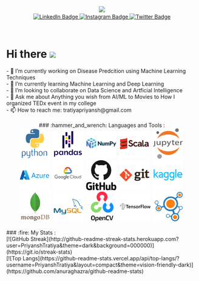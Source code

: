 <div id="header" align="center">
  <img src="https://media.giphy.com/media/PjJ1cLHqLEveXysGDB/giphy-downsized-large.gif" width="300"/>
  <br>
  <div id="badges">
  <a href="https://www.linkedin.com/in/priyansh-tratiya/">
    <img src="https://img.shields.io/badge/LinkedIn-blue?style=for-the-badge&logo=linkedin&logoColor=white" alt="LinkedIn Badge"/>
  </a>
  <a href="https://www.instagram.com/priyansh.tratiya/">
    <img src="https://img.shields.io/badge/Instagram-white?style=for-the-badge&logo=instagram" alt="Instagram Badge"/>
  </a>
  <a href="https://twitter.com/TratiyaPriyansh">
    <img src="https://img.shields.io/badge/Twitter-blue?style=for-the-badge&logo=twitter&logoColor=white" alt="Twitter Badge"/>
  </a>
  </div>
  <img src="https://komarev.com/ghpvc/?username=PriyanshTratiya&style=flat-square&color=blue" alt=""/>
  
</div>
<br>
<div>
<h1>
  Hi there
  <img src="https://media.giphy.com/media/hvRJCLFzcasrR4ia7z/giphy.gif" width="30px"/>
  </h1>
  - 🔭 I’m currently working on Disease Predcition using Machine Learning Techniques <br>
- 🌱 I’m currently learning Machine Learning and Deep Learning <br>
- 👯 I’m looking to collaborate on Data Science and Artficial Intelligence <br>
- 💬 Ask me about Anything you wish from AI/ML to Movies to How I organized TEDx event in my college <br>
- 📫 How to reach me: tratiyapriyansh@gmail.com <br>
</div>
<br>

<div align = "center">
  ### :hammer_and_wrench: Languages and Tools :
  <br>
  <img src="https://github.com/devicons/devicon/blob/master/icons/python/python-original-wordmark.svg" title="Python" alt="Python" width="80" height="80"/>&nbsp;
  <img src="https://github.com/devicons/devicon/blob/master/icons/pandas/pandas-original-wordmark.svg" title="Pandas" alt="Pandas" width="80" height="80"/>&nbsp;
  <img src="https://github.com/devicons/devicon/blob/master/icons/numpy/numpy-original-wordmark.svg" title="Numpy" alt="Numpy" width="80" height="80"/>&nbsp;
  <img src="https://github.com/devicons/devicon/blob/master/icons/scala/scala-original-wordmark.svg" title="Scala" alt="Scala" width="80" height="80"/>&nbsp;
  <img src="https://github.com/devicons/devicon/blob/master/icons/jupyter/jupyter-original-wordmark.svg" title="Jupyter" alt="Jupyter" width="80" height="80"/>&nbsp;
  <img src="https://github.com/devicons/devicon/blob/master/icons/azure/azure-original-wordmark.svg" title="Azure" alt="Azure" width="80" height="80"/>&nbsp;
  <img src="https://github.com/devicons/devicon/blob/master/icons/googlecloud/googlecloud-original-wordmark.svg"  title="Google Cloud" alt="Google Cloud" width="80" height="80"/>&nbsp;
  <img src="https://github.com/devicons/devicon/blob/master/icons/github/github-original-wordmark.svg" title="Github" alt="Github" width="80" height="80"/>&nbsp;
  <img src="https://github.com/devicons/devicon/blob/master/icons/git/git-original-wordmark.svg" title="Git" alt="Git" width="80" height="80"/>&nbsp;
  <img src="https://github.com/devicons/devicon/blob/master/icons/kaggle/kaggle-original-wordmark.svg" title="Kaggle" alt="kaggle" width="80" height="80"/>&nbsp;
  <img src="https://github.com/devicons/devicon/blob/master/icons/mongodb/mongodb-original-wordmark.svg" title="MongoDB"  alt="Gatsby" width="80" height="80"/>&nbsp;
  <img src="https://github.com/devicons/devicon/blob/master/icons/mysql/mysql-original-wordmark.svg" title="MySQL"  alt="MySQL" width="80" height="80"/>&nbsp;
  <img src="https://github.com/devicons/devicon/blob/master/icons/opencv/opencv-original-wordmark.svg" title="OpenCV" alt="OpenCV" width="80" height="80"/>&nbsp;
  <img src="https://github.com/devicons/devicon/blob/master/icons/tensorflow/tensorflow-line-wordmark.svg" title="TensorFlow" alt="TensorFlow" width="80" height="80"/>&nbsp;
  <img src="https://github.com/devicons/devicon/blob/master/icons/networkx/networkx-original.svg" title="NetworkX" **alt="NetworkX" width="80" height="80"/>
</div>
<br>
<div>
### :fire: My Stats :
<br>
[![GitHub Streak](http://github-readme-streak-stats.herokuapp.com?user=PriyanshTratiya&theme=dark&background=000000)](https://git.io/streak-stats)
<br>
[![Top Langs](https://github-readme-stats.vercel.app/api/top-langs/?username=PriyanshTratiya&layout=compact&theme=vision-friendly-dark)](https://github.com/anuraghazra/github-readme-stats)
</div>


<!--
**PriyanshTratiya/PriyanshTratiya** is a ✨ _special_ ✨ repository because its `README.md` (this file) appears on your GitHub profile.

Here are some ideas to get you started:

- 🔭 I’m currently working on ...
- 🌱 I’m currently learning ...
- 👯 I’m looking to collaborate on ...
- 🤔 I’m looking for help with ...
- 💬 Ask me about ...
- 📫 How to reach me: ...
- 😄 Pronouns: ...
- ⚡ Fun fact: ...
-->
